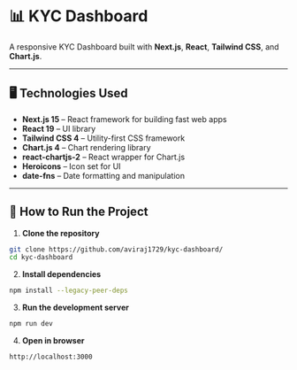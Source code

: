 # 📊 KYC Dashboard

A responsive KYC Dashboard built with **Next.js**, **React**, **Tailwind CSS**, and **Chart.js**.

---

## 🖥 Technologies Used

- **Next.js 15** – React framework for building fast web apps
- **React 19** – UI library
- **Tailwind CSS 4** – Utility-first CSS framework
- **Chart.js 4** – Chart rendering library
- **react-chartjs-2** – React wrapper for Chart.js
- **Heroicons** – Icon set for UI
- **date-fns** – Date formatting and manipulation

---

## 🚀 How to Run the Project

1. **Clone the repository**

```bash
git clone https://github.com/aviraj1729/kyc-dashboard/
cd kyc-dashboard

```
2. **Install dependencies**

```bash
npm install --legacy-peer-deps

```
3. **Run the development server**

```bash
npm run dev

```
4. **Open in browser**

```bash
http://localhost:3000

```
